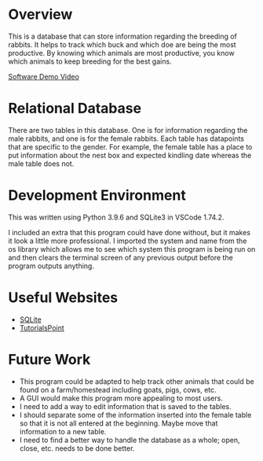 # Overview

This is a database that can store information regarding the breeding of rabbits. It helps to track which buck and which doe are being the most productive. By knowing which animals are most productive, you know which animals to keep breeding for the best gains.

[Software Demo Video](https://youtu.be/5o7wtbrOkB0)

# Relational Database

There are two tables in this database. One is for information regarding the male rabbits, and one is for the female rabbits. Each table has datapoints that are specific to the gender. For example, the female table has a place to put information about the nest box and expected kindling date whereas the male table does not. 

# Development Environment

This was written using Python 3.9.6 and SQLite3 in VSCode 1.74.2. 

I included an extra that this program could have done without, but it makes it look a little more professional. I imported the system and name from the os library which allows me to see which system this program is being run on and then clears the terminal screen of any previous output before the program outputs anything.

# Useful Websites

- [SQLite](https://www.sqlitetutorial.net/)
- [TutorialsPoint](https://www.tutorialspoint.com/sqlite/sqlite_python.htm)

# Future Work

- This program could be adapted to help track other animals that could be found on a farm/homestead including goats, pigs, cows, etc.
- A GUI would make this program more appealing to most users.
- I need to add a way to edit information that is saved to the tables.
- I should separate some of the information inserted into the female table so that it is not all entered at the beginning. Maybe move that information to a new table.
- I need to find a better way to handle the database as a whole; open, close, etc. needs to be done better.
